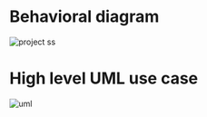 # Behavioral diagram


![project ss](https://user-images.githubusercontent.com/98822676/156205676-f489eb76-8644-481e-906c-c63922a233a8.jpg)


# High level UML use case

![uml](https://user-images.githubusercontent.com/98822676/156802716-81473d87-aa45-45b0-8254-f6638a3b9a51.jpg)
